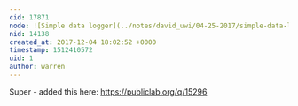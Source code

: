 ```yaml
---
cid: 17871
node: ![Simple data logger](../notes/david_uwi/04-25-2017/simple-data-logger)
nid: 14138
created_at: 2017-12-04 18:02:52 +0000
timestamp: 1512410572
uid: 1
author: warren
---
```


Super - added this here: https://publiclab.org/q/15296